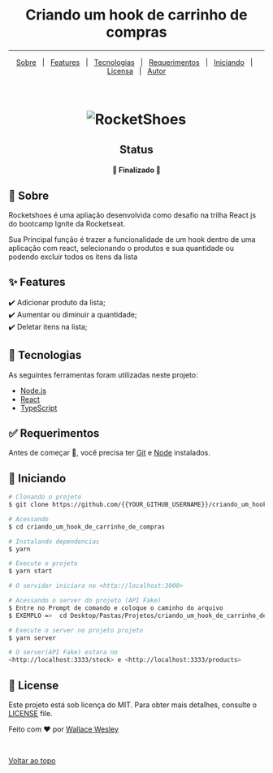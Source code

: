 <h1 align="center">Criando um hook de carrinho de compras</h1>

<hr>

<p align="center">
  <a href="#dart-about">Sobre</a> &#xa0; | &#xa0; 
  <a href="#sparkles-features">Features</a> &#xa0; | &#xa0;
  <a href="#rocket-technologies">Tecnologias</a> &#xa0; | &#xa0;
  <a href="#white_check_mark-requirements">Requerimentos</a> &#xa0; | &#xa0;
  <a href="#checkered_flag-starting">Iniciando</a> &#xa0; | &#xa0;
  <a href="#memo-license">Licensa</a> &#xa0; | &#xa0;
  <a href="https://github.com/wallacewolv" target="_blank">Autor</a>
</p>

<br>

<h1 align="center">
  <img alt="RocketShoes" title="#RocketShoes" src="./src/assets/images/rocketShoes.png" />
</h1>

<h2 align="center">Status </h2>

<h4 align="center"> 
	🚀 Finalizado 🚀 
</h4> 

## :dart: Sobre ##

Rocketshoes é uma apliação desenvolvida como desafio na trilha React js do bootcamp Ignite da Rocketseat.

Sua Principal função é trazer a funcionalidade de um hook dentro de uma aplicação com react, selecionando o produtos e sua quantidade ou podendo excluir todos os itens da lista

## :sparkles: Features ##

:heavy_check_mark: Adicionar produto da lista;\
:heavy_check_mark: Aumentar ou diminuir a quantidade;\
:heavy_check_mark: Deletar itens na lista;

## :rocket: Tecnologias ##

As seguintes ferramentas foram utilizadas neste projeto:

- [Node.js](https://nodejs.org/en/)
- [React](https://pt-br.reactjs.org/)
- [TypeScript](https://www.typescriptlang.org/)

## :white_check_mark: Requerimentos ##

Antes de começar :checkered_flag:, você precisa ter [Git](https://git-scm.com) e [Node](https://nodejs.org/en/) instalados.

## :checkered_flag: Iniciando ##

```bash
# Clonando o projeto
$ git clone https://github.com/{{YOUR_GITHUB_USERNAME}}/criando_um_hook_de_carrinho_de_compras

# Acessando
$ cd criando_um_hook_de_carrinho_de_compras

# Instalando dependencias
$ yarn

# Execute o projeto
$ yarn start

# O servidor iniciara no <http://localhost:3000>

# Acessando o server do projeto (API Fake)
$ Entre no Prompt de comando e coloque o caminho do arquivo
$ EXEMPLO =>  cd Desktop/Pastas/Projetos/criando_um_hook_de_carrinho_de_compras

# Execute o server no projeto projeto
$ yarn server

# O server(API Fake) estara no 
<http://localhost:3333/stock> e <http://localhost:3333/products>

```

## :memo: License ##

Este projeto está sob licença do MIT. Para obter mais detalhes, consulte o [LICENSE](./LICENSE) file.


Feito com :heart: por <a href="https://github.com/wallacewolv" target="_blank">Wallace Wesley</a>

&#xa0;

<a href="#top">Voltar ao topo</a>
